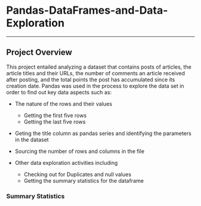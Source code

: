 # Pandas-DataFrames-and-Data-Exploration 

---
## Project Overview
This project entailed analyzing a dataset that contains posts of articles, the article titles and their URLs, the number of comments an article received after posting, and the total points the post has accumulated since its creation date. 
Pandas was used in the process to explore the data set in order to find out key data aspects such as: 
- The nature of the rows and their values
   - Getting the first five rows
   - Getting the last five rows
  
-  Geting the title column as pandas series and identifying the parameters in the dataset
-  Sourcing the number of rows and columns in the file
-  Other data exploration activities including
   -  Checking out for Duplicates and null values
   -  Getting the summary statistics for the dataframe
### Summary Statistics
